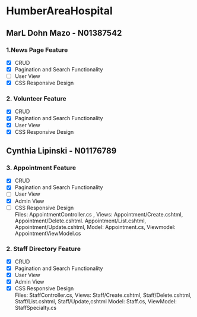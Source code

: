# HumberAreaHospital
## MarL Dohn Mazo - N01387542
### 1.News Page Feature
  - [x] CRUD 
  - [x] Pagination and Search Functionality
  - [ ] User View 
  - [x] CSS Responsive Design 
### 2. Volunteer Feature
  - [x] CRUD 
  - [x] Pagination and Search Functionality
  - [x] User View 
  - [x] CSS Responsive Design 

## Cynthia Lipinski - N01176789
### 3. Appointment Feature
  - [x] CRUD 
  - [x] Pagination and Search Functionality
  - [ ] User View 
  - [x] Admin View
  - [ ] CSS Responsive Design     
  Files: AppointmentController.cs , Views: Appointment/Create.cshtml, Appointment/Delete.cshtml. Appointment/List.cshtml, Appointment/Update.cshtml, Model: Appointment.cs, Viewmodel: AppointmentViewModel.cs
### 2. Staff Directory Feature
  - [x] CRUD 
  - [x] Pagination and Search Functionality
  - [x] User View 
  - [x] Admin View
  - [x] CSS Responsive Design    
  Files: StaffController.cs, Views: Staff/Create.cshtml, Staff/Delete.cshtml, Staff/List.cshtml, Staff/Update,cshtml Model: Staff.cs, ViewModel: StaffSpecialty.cs
